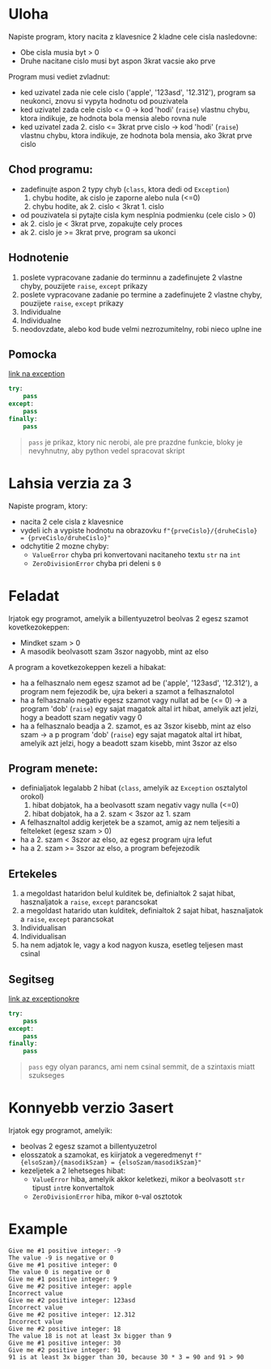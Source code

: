 # Uloha
Napiste program, ktory nacita z klavesnice 2 kladne cele cisla nasledovne: 
- Obe cisla musia byt > 0
- Druhe nacitane cislo musi byt aspon 3krat vacsie ako prve

Program musi vediet zvladnut:
- ked uzivatel zada nie cele cislo ('apple', '123asd', '12.312'), program sa neukonci, znovu si vypyta hodnotu od pouzivatela
- ked uzivatel zada cele cislo <= 0 -> kod 'hodi' (`raise`) vlastnu chybu, ktora indikuje, ze hodnota bola mensia alebo rovna nule
- ked uzivatel zada 2. cislo <= 3krat prve cislo -> kod 'hodi' (`raise`) vlastnu chybu, ktora indikuje, ze hodnota bola mensia, ako 3krat prve cislo

## Chod programu:
- zadefinujte aspon 2 typy chyb (`class`, ktora dedi od `Exception`)
    1. chybu hodite, ak cislo je zaporne alebo nula (<=0)
    2. chybu hodite, ak 2. cislo < 3krat 1. cislo
- od pouzivatela si pytajte cisla kym nesplnia podmienku (cele cislo > 0)
- ak 2. cislo je < 3krat prve, zopakujte cely proces
- ak 2. cislo je >= 3krat prve, program sa ukonci

## Hodnotenie

1. poslete vypracovane zadanie do terminnu a zadefinujete 2 vlastne chyby, pouzijete `raise`, `except` prikazy 
1. poslete vypracovane zadanie  po termine a zadefinujete 2 vlastne chyby, pouzijete `raise`, `except` prikazy
1. Individualne
1. Individualne
1. neodovzdate, alebo kod bude velmi nezrozumitelny, robi nieco uplne ine

## Pomocka
[link na exception](https://github.com/tocee123/spskn_api_2/blob/main/!OnLessons/2023-03-23_try_global_set_tuple_dictionary/2023-03-03_tryExcept_sk.md)
```py
try:
    pass 
except: 
    pass
finally:
    pass
```
> `pass` je prikaz, ktory nic nerobi, ale pre prazdne funkcie, bloky je nevyhnutny, aby python vedel spracovat skript

# Lahsia verzia za 3
Napiste program, ktory:
- nacita 2 cele cisla z klavesnice
- vydeli ich a vypiste hodnotu na obrazovku `f"{prveCislo}/{druheCislo} = {prveCislo/druheCislo}"`
- odchytitie 2 mozne chyby:
    - `ValueError` chyba pri konvertovani nacitaneho textu `str` na `int`
    - `ZeroDivisionError` chyba pri deleni s `0`

# Feladat
Irjatok egy programot, amelyik a billentyuzetrol beolvas 2 egesz szamot kovetkezokeppen: 
- Mindket szam > 0
- A masodik beolvasott szam 3szor nagyobb, mint az elso

A program a kovetkezokeppen kezeli a hibakat:
- ha a felhasznalo nem egesz szamot ad be ('apple', '123asd', '12.312'), a program nem fejezodik be, ujra bekeri a szamot a felhasznalotol
- ha a felhasznalo negativ egesz szamot vagy nullat ad be (<= 0) -> a program 'dob' (`raise`) egy sajat magatok altal irt hibat, amelyik azt jelzi, hogy a beadott szam negativ vagy 0
- ha a felhasznalo beadja a 2. szamot, es az 3szor kisebb, mint az elso szam -> a p program 'dob' (`raise`) egy sajat magatok altal irt hibat, amelyik azt jelzi, hogy a beadott szam kisebb, mint 3szor az elso

## Program menete:
- definialjatok legalabb 2 hibat (`class`, amelyik az `Exception` osztalytol orokol)
    1. hibat dobjatok, ha a beolvasott szam negativ vagy nulla (<=0)
    2. hibat dobjatok, ha a 2. szam < 3szor az 1. szam
- A felhasznaltol addig kerjetek be a szamot, amig az nem teljesiti a felteleket (egesz szam > 0)
- ha a 2. szam < 3szor az elso, az egesz program ujra lefut
- ha a 2. szam >= 3szor az elso, a program befejezodik

## Ertekeles

1. a megoldast hataridon belul kulditek be, definialtok 2 sajat hibat, hasznaljatok a `raise`, `except` parancsokat 
1. a megoldast hatarido utan kulditek, definialtok 2 sajat hibat, hasznaljatok a `raise`, `except` parancsokat 
1. Individualisan
1. Individualisan
1. ha nem adjatok le, vagy a kod nagyon kusza, esetleg teljesen mast csinal

## Segitseg
[link az exceptionokre](https://github.com/tocee123/spskn_api_2/blob/main/!OnLessons/2023-03-23_try_global_set_tuple_dictionary/2023-03-03_tryExcept_sk.md)

```py
try:
    pass 
except: 
    pass
finally:
    pass
```
> `pass` egy olyan parancs, ami nem csinal semmit, de a szintaxis miatt szukseges

# Konnyebb verzio 3asert
Irjatok egy programot, amelyik:
- beolvas 2 egesz szamot a billentyuzetrol
- elosszatok a szamokat, es kiirjatok a vegeredmenyt `f"{elsoSzam}/{masodikSzam} = {elsoSzam/masodikSzam}"`
- kezeljetek a 2 lehetseges hibat:
    - `ValueError` hiba, amelyik akkor keletkezi, mikor a beolvasott `str` tipust `int`re konvertaltok
    - `ZeroDivisionError` hiba, mikor `0`-val osztotok

# Example
```
Give me #1 positive integer: -9
The value -9 is negative or 0
Give me #1 positive integer: 0
The value 0 is negative or 0
Give me #1 positive integer: 9
Give me #2 positive integer: apple
Incorrect value
Give me #2 positive integer: 123asd
Incorrect value
Give me #2 positive integer: 12.312
Incorrect value
Give me #2 positive integer: 18
The value 18 is not at least 3x bigger than 9
Give me #1 positive integer: 30
Give me #2 positive integer: 91
91 is at least 3x bigger than 30, because 30 * 3 = 90 and 91 > 90
```

